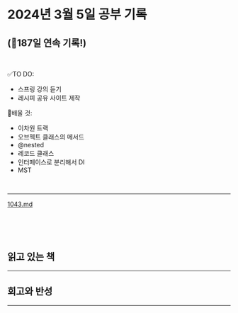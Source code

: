 # 2024년 3월 5일 공부 기록 
## (🚀187일 연속 기록!)

<br>

✅TO DO: 

- 스프링 강의 듣기
- 레시피 공유 사이트 제작

💭배울 것:

- 이차원 트랙
- 오브젝트 클래스의 메서드
- @nested
- 레코드 클래스
- 인터페이스로 분리해서 DI
- MST

<br>

---

[1043.md](..%2F..%2F..%2FAlgorithm%2FSolvedProblem%2F%EB%B6%84%EB%A6%AC%EC%A7%91%ED%95%A9%2F1043%2F1043.md)

<br><br><br>

## 읽고 있는 책

---




## 회고와 반성

---
